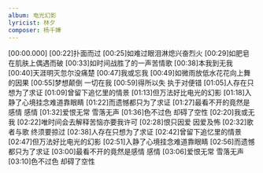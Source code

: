 ```yaml
---
album: 电光幻影
lyricist: 林夕
composer: 杨千嬅
---
```


[00:00.000]
[00:22]扑面而过
[00:25]如难过眼泪淋熄兴奋烈火
[00:29]如肥皂在肌肤上偶遇而破
[00:33]如时间战胜了的一声苦情歌
[00:38]本我到无我
[00:40]天涯明灭忽尔没痛楚
[00:47]我或忘我
[00:49]如微雨放低水花花向上舞的因果
[00:55]梦想颠倒 一切在我
[00:59]得所以失 执于对便错
[01:05]人存在只想为了求证
[01:09]曾留下追忆里的情景
[01:13]但万法好比电光的幻影
[01:18]入静了心境挂念难道靠眼睛
[01:22]而遗憾都只为了求证
[01:27]最看不开的竟然是感情 感情
[01:32]爱恨无常 雪落无声
[01:36]色不过色 却碍了空性
[02:20]我或无我
[02:22]唯时间会去解释苦恼亦要我许可
[02:28]恨只因爱 因爱及怖
[02:32]歌者与歌 终须要掠过
[02:38]人存在只想为了求证
[02:42]曾留下追忆里的情景
[02:47]但万法好比电光的幻影
[02:51]入静了心境挂念难道靠眼睛
[02:56]而遗憾都只为了求证
[03:00]最看不开的竟然是感情 感情
[03:06]爱恨无常 雪落无声
[03:10]色不过色 却碍了空性
